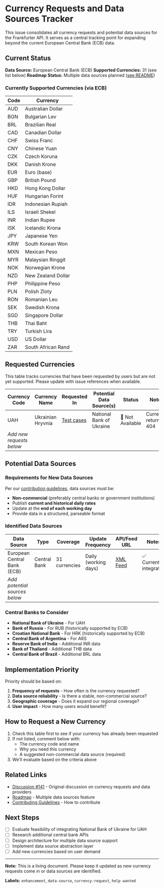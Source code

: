 # Currency Requests and Data Sources Tracker

This issue consolidates all currency requests and potential data sources for the Frankfurter API. It serves as a central tracking point for expanding beyond the current European Central Bank (ECB) data.

## Current Status

**Data Source:** European Central Bank (ECB)
**Supported Currencies:** 31 (see list below)
**Roadmap Status:** Multiple data sources planned ([see README](README.md))

### Currently Supported Currencies (via ECB)

| Code | Currency |
|------|----------|
| AUD | Australian Dollar |
| BGN | Bulgarian Lev |
| BRL | Brazilian Real |
| CAD | Canadian Dollar |
| CHF | Swiss Franc |
| CNY | Chinese Yuan |
| CZK | Czech Koruna |
| DKK | Danish Krone |
| EUR | Euro (base) |
| GBP | British Pound |
| HKD | Hong Kong Dollar |
| HUF | Hungarian Forint |
| IDR | Indonesian Rupiah |
| ILS | Israeli Shekel |
| INR | Indian Rupee |
| ISK | Icelandic Krona |
| JPY | Japanese Yen |
| KRW | South Korean Won |
| MXN | Mexican Peso |
| MYR | Malaysian Ringgit |
| NOK | Norwegian Krone |
| NZD | New Zealand Dollar |
| PHP | Philippine Peso |
| PLN | Polish Zloty |
| RON | Romanian Leu |
| SEK | Swedish Krona |
| SGD | Singapore Dollar |
| THB | Thai Baht |
| TRY | Turkish Lira |
| USD | US Dollar |
| ZAR | South African Rand |

## Requested Currencies

This table tracks currencies that have been requested by users but are not yet supported. Please update with issue references when available.

| Currency Code | Currency Name | Requested In | Potential Data Source(s) | Status | Notes |
|--------------|---------------|--------------|--------------------------|---------|-------|
| UAH | Ukrainian Hryvnia | [Test cases](spec/edge_cases_spec.rb) | National Bank of Ukraine | 🔴 Not Available | Currently returns 404 |
| *Add new requests below* | | | | | |

## Potential Data Sources

### Requirements for New Data Sources

Per our [contribution guidelines](README.md), data sources must be:
- **Non-commercial** (preferably central banks or government institutions)
- Publish **current and historical daily rates**
- Update at the **end of each working day**
- Provide data in a structured, parseable format

### Identified Data Sources

| Data Source | Type | Coverage | Update Frequency | API/Feed URL | Notes |
|------------|------|----------|------------------|--------------|-------|
| European Central Bank (ECB) | Central Bank | 31 currencies | Daily (working days) | [XML Feed](https://www.ecb.europa.eu/stats/eurofxref/eurofxref-daily.xml) | ✅ Currently integrated |
| *Add potential sources below* | | | | | |

### Central Banks to Consider

- **National Bank of Ukraine** - For UAH
- **Bank of Russia** - For RUB (historically supported by ECB)
- **Croatian National Bank** - For HRK (historically supported by ECB)
- **Central Bank of Argentina** - For ARS
- **Reserve Bank of India** - Additional INR data
- **Bank of Thailand** - Additional THB data
- **Central Bank of Brazil** - Additional BRL data

## Implementation Priority

Priority should be based on:
1. **Frequency of requests** - How often is the currency requested?
2. **Data source reliability** - Is there a stable, non-commercial source?
3. **Geographic coverage** - Does it expand our regional coverage?
4. **User impact** - How many users would benefit?

## How to Request a New Currency

1. Check this table first to see if your currency has already been requested
2. If not listed, comment below with:
   - The currency code and name
   - Why you need this currency
   - A suggested non-commercial data source (required)
3. We'll evaluate based on the criteria above

## Related Links

- [Discussion #141](https://github.com/lineofflight/frankfurter/discussions/141) - Original discussion on currency requests and data providers
- [Roadmap](README.md#roadmap) - Multiple data sources feature
- [Contributing Guidelines](README.md#contributing) - How to contribute

## Next Steps

- [ ] Evaluate feasibility of integrating National Bank of Ukraine for UAH
- [ ] Research additional central bank APIs
- [ ] Design architecture for multiple data source support
- [ ] Implement data source abstraction layer
- [ ] Add new currencies based on user demand

---

**Note:** This is a living document. Please keep it updated as new currency requests come in or data sources are identified.

**Labels:** `enhancement`, `data-source`, `currency-request`, `help wanted`